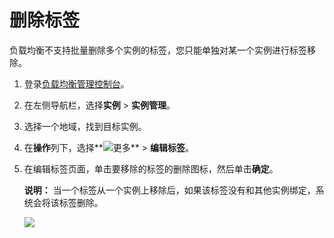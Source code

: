 # 删除标签

负载均衡不支持批量删除多个实例的标签，您只能单独对某一个实例进行标签移除。

1.  登录[负载均衡管理控制台](https://slb.console.aliyun.com/slb)。

2.  在左侧导航栏，选择**实例** \> **实例管理**。

3.  选择一个地域，找到目标实例。

4.  在**操作**列下，选择**![更多](https://static-aliyun-doc.oss-accelerate.aliyuncs.com/assets/img/zh-CN/2167559951/p103902.png)** \> **编辑标签**。

5.  在编辑标签页面，单击要移除的标签的删除图标，然后单击**确定**。

    **说明：** 当一个标签从一个实例上移除后，如果该标签没有和其他实例绑定，系统会将该标签删除。

    ![](https://static-aliyun-doc.oss-accelerate.aliyuncs.com/assets/img/zh-CN/2167559951/p7387.png)


